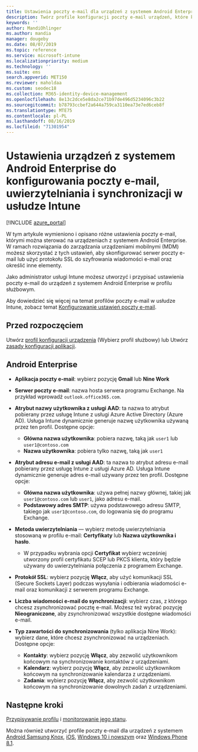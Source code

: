 ```yaml
---
title: Ustawienia poczty e-mail dla urządzeń z systemem Android Enterprise w usłudze Microsoft Intune — Azure | Microsoft Docs
description: Twórz profile konfiguracji poczty e-mail urządzeń, które korzystają z serwerów programu Exchange i pobierają atrybuty z usługi Azure Active Directory. Włącz protokół SSL lub SMIME, uwierzytelniaj użytkowników przy użyciu certyfikatów lub nazwy użytkownika/hasła oraz synchronizuj pocztę e-mail i harmonogramy w urządzeniach z profilami służbowymi systemu Android za pomocą usługi Microsoft Intune.
keywords: ''
author: MandiOhlinger
ms.author: mandia
manager: dougeby
ms.date: 08/07/2019
ms.topic: reference
ms.service: microsoft-intune
ms.localizationpriority: medium
ms.technology: ''
ms.suite: ems
search.appverid: MET150
ms.reviewer: maholdaa
ms.custom: seodec18
ms.collection: M365-identity-device-management
ms.openlocfilehash: 8e13c2dce5e8da2ce71b97de496d5234096c3b22
ms.sourcegitcommit: b78793ccbef2a644a759ca3110ea73e7ed6ceb8f
ms.translationtype: MTE75
ms.contentlocale: pl-PL
ms.lasthandoff: 08/16/2019
ms.locfileid: "71301954"
---
```

# <a name="android-enterprise-device-settings-to-configure-email-authentication-and-synchronization-in-intune"></a>Ustawienia urządzeń z systemem Android Enterprise do konfigurowania poczty e-mail, uwierzytelniania i synchronizacji w usłudze Intune

[!INCLUDE [azure_portal](./includes/azure_portal.md)]

W tym artykule wymieniono i opisano różne ustawienia poczty e-mail, którymi można sterować na urządzeniach z systemem Android Enterprise. W ramach rozwiązania do zarządzania urządzeniami mobilnymi (MDM) możesz skorzystać z tych ustawień, aby skonfigurować serwer poczty e-mail lub użyć protokołu SSL do szyfrowania wiadomości e-mail oraz określić inne elementy.

Jako administrator usługi Intune możesz utworzyć i przypisać ustawienia poczty e-mail do urządzeń z systemem Android Enterprise w profilu służbowym.

Aby dowiedzieć się więcej na temat profilów poczty e-mail w usłudze Intune, zobacz temat [Konfigurowanie ustawień poczty e-mail](email-settings-configure.md).

## <a name="before-you-begin"></a>Przed rozpoczęciem

Utwórz [profil konfiguracji urządzenia](email-settings-configure.md#create-a-device-profile) (Wybierz profil służbowy) lub Utwórz [zasady konfiguracji aplikacji](app-configuration-policies-use-android.md).

## <a name="android-enterprise"></a>Android Enterprise

- **Aplikacja poczty e-mail**: wybierz pozycję **Gmail** lub **Nine Work**
- **Serwer poczty e-mail**: nazwa hosta serwera programu Exchange. Na przykład wprowadź `outlook.office365.com`.
- **Atrybut nazwy użytkownika z usługi AAD**: ta nazwa to atrybut pobierany przez usługę Intune z usługi Azure Active Directory (Azure AD). Usługa Intune dynamicznie generuje nazwę użytkownika używaną przez ten profil. Dostępne opcje:

  - **Główna nazwa użytkownika**: pobiera nazwę, taką jak `user1` lub `user1@contoso.com`
  - **Nazwa użytkownika**: pobiera tylko nazwę, taką jak `user1`

- **Atrybut adresu e-mail z usługi AAD**: ta nazwa to atrybut adresu e-mail pobierany przez usługę Intune z usługi Azure AD. Usługa Intune dynamicznie generuje adres e-mail używany przez ten profil. Dostępne opcje:
  - **Główna nazwa użytkownika**: używa pełnej nazwy głównej, takiej jak `user1@contoso.com` lub `user1`, jako adresu e-mail.
  - **Podstawowy adres SMTP**: używa podstawowego adresu SMTP, takiego jak `user1@contoso.com`, do logowania się do programu Exchange.

- **Metoda uwierzytelniania** — wybierz metodę uwierzytelniania stosowaną w profilu e-mail: **Certyfikaty** lub **Nazwa użytkownika i hasło**.
  - W przypadku wybrania opcji **Certyfikat** wybierz wcześniej utworzony profil certyfikatu SCEP lub PKCS klienta, który będzie używany do uwierzytelniania połączenia z programem Exchange.
- **Protokół SSL**: wybierz pozycję **Włącz**, aby użyć komunikacji SSL (Secure Sockets Layer) podczas wysyłania i odbierania wiadomości e-mail oraz komunikacji z serwerem programu Exchange.
- **Liczba wiadomości e-mail do synchronizacji**: wybierz czas, z którego chcesz zsynchronizować pocztę e-mail. Możesz też wybrać pozycję **Nieograniczone**, aby zsynchronizować wszystkie dostępne wiadomości e-mail.
- **Typ zawartości do synchronizowania** (tylko aplikacja Nine Work): wybierz dane, które chcesz zsynchronizować na urządzeniach. Dostępne opcje:
  - **Kontakty**: wybierz pozycję **Włącz**, aby zezwolić użytkownikom końcowym na synchronizowanie kontaktów z urządzeniami.
  - **Kalendarz**: wybierz pozycję **Włącz**, aby zezwolić użytkownikom końcowym na synchronizowanie kalendarza z urządzeniami.
  - **Zadania**: wybierz pozycję **Włącz**, aby zezwolić użytkownikom końcowym na synchronizowanie dowolnych zadań z urządzeniami.

## <a name="next-steps"></a>Następne kroki

[Przypisywanie profilu](device-profile-assign.md) i [monitorowanie jego stanu](device-profile-monitor.md).

Można również utworzyć profile poczty e-mail dla urządzeń z systemem [Android Samsung Knox](email-settings-android.md), [iOS](email-settings-ios.md), [Windows 10 i nowszym](email-settings-windows-10.md) oraz [Windows Phone 8.1](email-settings-windows-phone-8-1.md).
